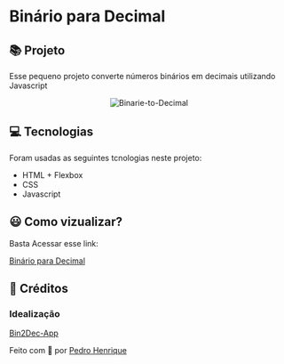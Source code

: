 # Binário para Decimal

## :books: Projeto

Esse pequeno projeto converte números binários em decimais utilizando Javascript

<a align="center">

![Binarie-to-Decimal](assets/gif-binare-to-decimal.gif)

</a>

## :computer: Tecnologias

Foram usadas as seguintes tcnologias neste projeto:

- HTML + Flexbox
- CSS
- Javascript

## :smiley: Como vizualizar?

Basta Acessar esse link:

[Binário para Decimal](https://pedromartinsdev.github.io/binary-to-decimal/)


## :clap: Créditos
  ### Idealização

  [Bin2Dec-App](https://github.com/florinpop17/app-ideas/blob/master/Projects/1-Beginner/Bin2Dec-App.md)

Feito com :blue_heart: por [Pedro Henrique](https://www.linkedin.com/in/pedrohenriqueoliveiramartins/)
